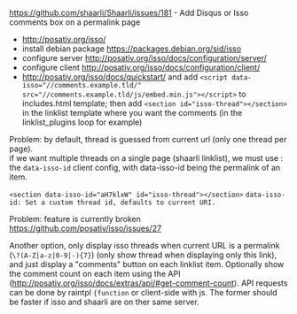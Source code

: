 https://github.com/shaarli/Shaarli/issues/181 -  Add Disqus or Isso comments box on a permalink page  

 * http://posativ.org/isso/
 * install debian package https://packages.debian.org/sid/isso  
 * configure server http://posativ.org/isso/docs/configuration/server/  
 * configure client http://posativ.org/isso/docs/configuration/client/  
 * http://posativ.org/isso/docs/quickstart/ and add `<script data-isso="//comments.example.tld/" src="//comments.example.tld/js/embed.min.js"></script>` to includes.html template; then add `<section id="isso-thread"></section>` in the linklist template where you want the comments (in the linklist_plugins loop for example)
 

Problem: by default, thread is guessed from current url (only one thread per page).  
if we want multiple threads on a single page (shaarli linklist), we must use : the `data-isso-id` client config,
with data-isso-id being the permalink of an item.

`<section data-isso-id="aH7klxW" id="isso-thread"></section>` 
`data-isso-id: Set a custom thread id, defaults to current URI.`

Problem: feature is currently broken https://github.com/posativ/isso/issues/27 

Another option, only display isso threads when current URL is a permalink (`\?(A-Z|a-z|0-9|-){7}`) (only show thread
when displaying only this link), and just display a "comments" button on each linklist item. Optionally show the comment
count on each item using the API (http://posativ.org/isso/docs/extras/api/#get-comment-count). API requests can be done
by raintpl `{function` or client-side with js. The former should be faster if isso and shaarli are on ther same server.
